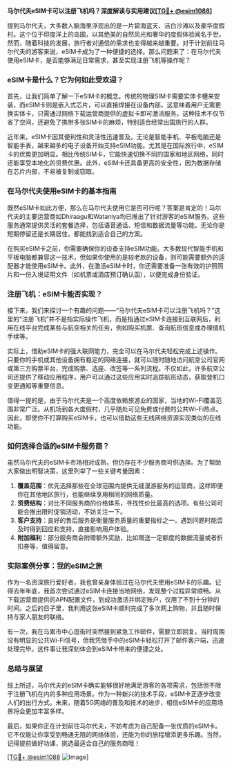 **马尔代夫eSIM卡可以注册飞机吗？深度解读与实用建议[[TG💪+ @esim1088](https://t.me/s/esim1088)]**

提到马尔代夫，大多数人脑海里浮现出的是一片碧海蓝天、洁白沙滩以及豪华度假村。这个位于印度洋上的岛国，以其绝美的自然风光和奢华的度假体验闻名于世。然而，随着科技的发展，旅行者对通信的需求也变得越来越重要。对于计划前往马尔代夫的游客来说，eSIM卡成为了一种便捷的选择。那么问题来了：在马尔代夫使用eSIM卡，是否能够满足日常需求，甚至实现注册飞机等操作呢？

### eSIM卡是什么？它为何如此受欢迎？

首先，让我们简单了解一下eSIM卡的概念。传统的物理SIM卡需要实体卡槽来安装，而eSIM卡则是嵌入式芯片，可以直接焊接在设备内部。这意味着用户无需更换实体卡，只需通过网络下载运营商提供的虚拟卡即可激活服务。这种技术不仅节省了空间，还避免了携带多张SIM卡的麻烦，特别适合经常出国旅行的人群。

近年来，eSIM卡因其便利性和灵活性迅速普及。无论是智能手机、平板电脑还是智能手表，越来越多的电子设备开始支持eSIM功能。尤其是在国际旅行中，eSIM卡的优势更加明显。相比传统SIM卡，它能快速切换不同的国家和地区网络，同时还能享受本地化的资费优惠。此外，eSIM卡还具备更高的安全性，因为数据存储在芯片内部，不易被复制或窃取。

### 在马尔代夫使用eSIM卡的基本指南

既然eSIM卡如此方便，那么在马尔代夫使用它是否可行呢？答案是肯定的！马尔代夫的主要运营商如Dhiraagu和Wataniya均已推出了针对游客的eSIM服务。这些服务通常提供灵活的套餐选择，包括语音通话、短信和数据流量等功能。无论你是短期停留还是长期居住，都能找到适合自己的方案。

在购买eSIM卡之前，你需要确保你的设备支持eSIM功能。大多数现代智能手机和平板电脑都兼容这一技术，但如果你使用的是较老款的设备，则可能需要额外的适配器才能使用eSIM卡。此外，在激活eSIM卡时，你还需要准备一张有效的护照照片和一份入境证明文件（如机票或酒店预订确认函），以便完成身份验证。

### 注册飞机：eSIM卡能否实现？

接下来，我们来探讨一个有趣的问题——“马尔代夫eSIM卡可以注册飞机吗？”这里的“注册飞机”并不是指实际操作飞机，而是指通过eSIM卡连接到互联网后，利用在线平台完成某些与航空相关的任务，例如购买机票、查询航班信息或办理值机手续等。

实际上，借助eSIM卡的强大联网能力，完全可以在马尔代夫轻松完成上述操作。只要你的手机或其他设备拥有稳定的网络连接，就可以随时随地访问航空公司官网或第三方购票平台，完成购票、选座、改签等一系列流程。不仅如此，许多航空公司还提供了移动应用程序，用户可以通过这些应用实时追踪航班动态，获取登机口变更通知等重要信息。

值得一提的是，由于马尔代夫是一个高度依赖旅游业的国家，当地的Wi-Fi覆盖范围非常广泛。从机场到各大度假村，几乎随处可见免费或付费的公共Wi-Fi热点。因此，即使你不打算购买eSIM卡，也可以借助这些无线网络资源实现类似的在线功能。

### 如何选择合适的eSIM卡服务商？

虽然马尔代夫的eSIM卡市场相对成熟，但仍存在不少服务商可供选择。为了帮助大家做出明智决策，这里列举了一些关键考量因素：

1. **覆盖范围**：优先选择那些在全球范围内提供无缝漫游服务的运营商，这样即便你在其他地区旅行，也能继续享用相同的网络质量。
2. **资费结构**：对比不同服务商的价格体系，寻找性价比最高的选项。有些公司可能会推出限时促销活动，不妨关注一下。
3. **客户支持**：良好的售后服务是衡量服务质量的重要指标之一。遇到问题时能否及时得到回应和支持，直接影响用户体验。
4. **附加福利**：部分服务商会附赠额外奖励，比如赠送一定额度的数据流量或者折扣券等，值得留意。

### 实际案例分享：我的eSIM之旅

作为一名资深旅行爱好者，我也曾亲身体验过在马尔代夫使用eSIM卡的乐趣。记得去年年底，我首次尝试通过eSIM卡连接当地网络，发现整个过程异常顺畅。从下载运营商提供的APN配置文件，到成功激活并绑定账户，仅用了不到十分钟的时间。之后的日子里，我利用这张eSIM卡顺利完成了多次网上购物，并且随时保持与家人朋友的联络。

有一次，我在马累市中心逛街时突然接到紧急工作邮件，需要立即回复。当时周围没有明显的公共Wi-Fi信号，但我凭借手中的eSIM卡轻松打开了邮件客户端，迅速处理完毕。这件事让我深刻体会到eSIM卡带来的便捷之处。

### 总结与展望

综上所述，马尔代夫的eSIM卡确实能够很好地满足游客的各项需求，包括但不限于注册飞机在内的多种应用场景。作为一种新兴的技术手段，eSIM卡正逐步改变人们的出行方式。未来，随着5G网络的普及和技术的进步，相信eSIM卡的应用场景将会更加丰富多样。

最后，如果你正在计划前往马尔代夫，不妨考虑为自己配备一张优质的eSIM卡。它不仅能让你享受到畅通无阻的网络体验，还能为你的旅程增添更多乐趣。当然，记得提前做好功课，挑选最适合自己的服务商哦！

[[TG💪+ @esim1088](https://t.me/s/esim1088) ![Image](https://i.postimg.cc/4NQfJmqS/Snipaste-2025-05-13-00-14-12.png)]